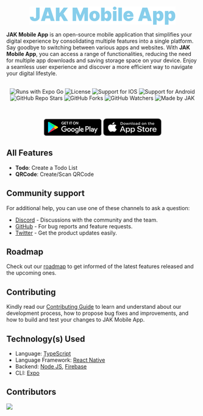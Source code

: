 <br />
<div align=center>

![Title](https://raw.githubusercontent.com/Jonak-Adipta-Kalita/JAK-Mobile-App/main/assets/images/readme/title.png)

</div>

**JAK Mobile App** is an open-source mobile application that simplifies your digital experience by consolidating multiple features into a single platform. Say goodbye to switching between various apps and websites. With **JAK Mobile App**, you can access a range of functionalities, reducing the need for multiple app downloads and saving storage space on your device. Enjoy a seamless user experience and discover a more efficient way to navigate your digital lifestyle.
<br />
<br />

<div align=center>

![Runs with Expo Go](https://img.shields.io/badge/Runs%20with%20Expo%20Go-000.svg?style=for-the-badge&logo=EXPO&labelColor=f3f3f3&logoColor=000)
![License](https://img.shields.io/github/license/Jonak-Adipta-Kalita/JAK-Mobile-App?style=for-the-badge)
![Support for IOS](https://img.shields.io/badge/iOS-4630EB.svg?style=for-the-badge&logo=APPLE&labelColor=999999&logoColor=fff)
![Support for Android](https://img.shields.io/badge/Android-4630EB.svg?style=for-the-badge&logo=ANDROID&labelColor=A4C639&logoColor=fff)
![GitHub Repo Stars](https://img.shields.io/github/stars/Jonak-Adipta-Kalita/JAK-Mobile-App?style=for-the-badge)
![GitHub Forks](https://img.shields.io/github/forks/Jonak-Adipta-Kalita/JAK-Mobile-App?style=for-the-badge)
![GitHub Watchers](https://img.shields.io/github/watchers/Jonak-Adipta-Kalita/JAK-Mobile-App?style=for-the-badge)
![Made by JAK](https://img.shields.io/badge/BeastNight%20TV-Made%20by%20JAK-blue?style=for-the-badge)

<br />

[![Get it on Google Play](https://github.com/Jonak-Adipta-Kalita/JAK-Mobile-App/blob/main/assets/images/readme/downloadButtons/google-play.png?raw=true, "Get it on Google Play")]()
[![Download on the App Store](https://github.com/Jonak-Adipta-Kalita/JAK-Mobile-App/raw/main/assets/images/readme/downloadButtons/app-store.png?raw=true, "Download on the App Store")]()

</div>

## All Features

-   **Todo**: Create a Todo List
-   **QRCode**: Create/Scan QRCode

## Community support

For additional help, you can use one of these channels to ask a question:

-   [Discord](https://discord.gg/S3UfGkW) - Discussions with the community and the team.
-   [GitHub](https://github.com/Jonak-Adipta-Kalita/JAK-Mobile-App/issues) - For bug reports and feature requests.
-   [Twitter](https://twitter.com/AdiptaJonak) - Get the product updates easily.

## Roadmap

Check out our [roadmap](https://github.com/users/Jonak-Adipta-Kalita/projects/7) to get informed of the latest features released and the upcoming ones.

## Contributing

Kindly read our [Contributing Guide](CONTRIBUTING.md) to learn and understand about our development process, how to propose bug fixes and improvements, and how to build and test your changes to JAK Mobile App.

## Technology(s) Used

-   Language: [TypeScript](https://www.typescriptlang.org/)
-   Language Framework: [React Native](https://reactnative.dev/)
-   Backend: [Node JS](https://nodejs.org/), [Firebase](https://firebase.google.com/)
-   CLI: [Expo](https://expo.io/)

## Contributors

<a href = "https://github.com/Jonak-Adipta-Kalita/JAK-Mobile-App/graphs/contributors">
	<img src = "https://contrib.rocks/image?repo=Jonak-Adipta-Kalita/JAK-Mobile-App" />
</a>
